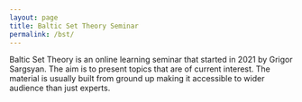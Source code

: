 ```yaml
---
layout: page
title: Baltic Set Theory Seminar
permalink: /bst/
---
```


Baltic Set Theory is an online learning seminar that started in 2021 by Grigor Sargsyan. The aim is to present topics that are of current interest. The material is usually built from ground up making it accessible to wider audience than
just experts.


